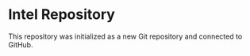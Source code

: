 # Intel Repository

This repository was initialized as a new Git repository and connected to GitHub.
